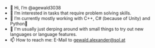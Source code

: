 - 👋 Hi, I’m @agewald3038
- 👀 I’m interested in tasks that require problem solving skills.
- 🌱 I’m currently mostly working with C++, C# (because of Unity) and Python🐍
- 💞️ I'm usually just derping around with small things to try out new languages or language features.
- 📫 How to reach me: E-Mail to gewald.alexander@sol.at

<!---
agewald3038/agewald3038 is a ✨ special ✨ repository because its `README.md` (this file) appears on your GitHub profile.
You can click the Preview link to take a look at your changes.
--->
